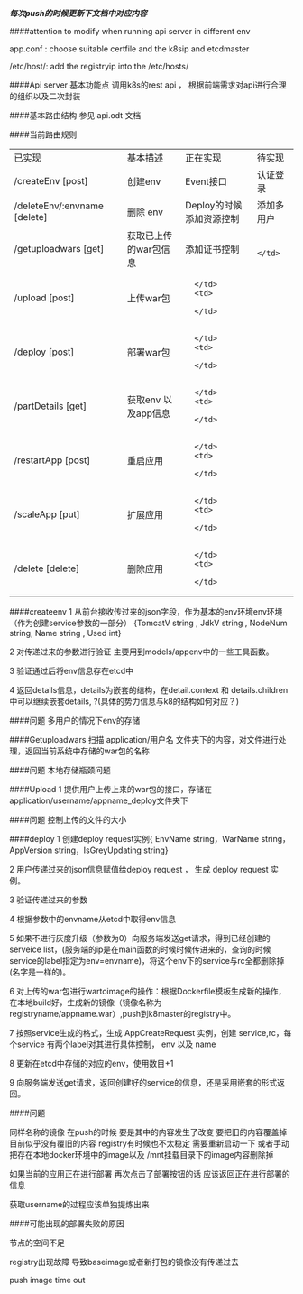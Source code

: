 ***每次push的时候更新下文档中对应内容***

####attention to modify when running api server in different env

app.conf : choose suitable certfile and the k8sip and etcdmaster

/etc/host/: add the registryip into the /etc/hosts/

####Api server 基本功能点
调用k8s的rest api ， 根据前端需求对api进行合理的组织以及二次封装

####基本路由结构
参见 api.odt 文档

####当前路由规则

<table>
   <tr>
      <td>
         &#24050;&#23454;&#29616;
      </td>
      <td>
         &#22522;&#26412;&#25551;&#36848;
      </td>
      <td>
         &#27491;&#22312;&#23454;&#29616;
      </td>
      <td>
         &#24453;&#23454;&#29616;
      </td>
   </tr>
   <tr>
      <td>
         /createEnv [post]
      </td>
      <td>
         &#21019;&#24314;env
      </td>
      <td>
         Event&#25509;&#21475;
      </td>
      <td>
         认证登录 
      </td>
   </tr>
   <tr>
      <td>
         /deleteEnv/:envname [delete]
      </td>
      <td>
         &#21024;&#38500; env
      </td>
      <td>
         Deploy&#30340;&#26102;&#20505;&#28155;&#21152;&#36164;&#28304;&#25511;&#21046;
      </td>
      <td>
         添加多用户
      </td>
   </tr>
   <tr>
      <td>
         /getuploadwars [get]
      </td>
      <td>
         &#33719;&#21462;&#24050;&#19978;&#20256;&#30340;war&#21253;&#20449;&#24687;
      </td>
      <td>
         添加证书控制
      </td>
      <td>
         
      </td>
   </tr>
   <tr>
      <td>
         /upload [post]
      </td>
      <td>
         &#19978;&#20256;war&#21253;
      </td>
      <td>
         
      </td>
      <td>
         
      </td>
   </tr>
   <tr>
      <td>
         /deploy [post]
      </td>
      <td>
         &#37096;&#32626;war&#21253;
      </td>
      <td>
         
      </td>
      <td>
         
      </td>
   </tr>
   <tr>
      <td>
         /partDetails [get]
      </td>
      <td>
         &#33719;&#21462;env &#20197;&#21450;app&#20449;&#24687;
      </td>
      <td>
         
      </td>
      <td>
         
      </td>
   </tr>
   <tr>
      <td>
         /restartApp [post]
      </td>
      <td>
         &#37325;&#21551;&#24212;&#29992;
      </td>
      <td>
         
      </td>
      <td>
         
      </td>
   </tr>
   <tr>
      <td>
         /scaleApp [put]
      </td>
      <td>
         &#25193;&#23637;&#24212;&#29992;
      </td>
      <td>
         
      </td>
      <td>
         
      </td>
   </tr>
   <tr>
      <td>
         /delete [delete]
      </td>
      <td>
         &#21024;&#38500;&#24212;&#29992;
      </td>
      <td>
         
      </td>
      <td>
         
      </td>
   </tr>
   <tr>
   </tr>
</table>

####createenv
1 从前台接收传过来的json字段，作为基本的env环境env环境（作为创建service参数的一部分） {TomcatV string , JdkV    string , NodeNum string, Name    string , Used    int} 

2 对传递过来的参数进行验证 主要用到models/appenv中的一些工具函数。

3 验证通过后将env信息存在etcd中

4 返回details信息，details为嵌套的结构，在detail.context 和 details.children中可以继续嵌套details, ?(具体的势力信息与k8的结构如何对应？)

####问题
多用户的情况下env的存储

####Getuploadwars
扫描 application/用户名 文件夹下的内容，对文件进行处理，返回当前系统中存储的war包的名称

####问题
本地存储瓶颈问题

####Upload
1 提供用户上传上来的war包的接口，存储在application/username/appname_deploy文件夹下

####问题
控制上传的文件的大小

####deploy
1 创建deploy request实例{ EnvName  string，WarName   string，AppVersion string，IsGreyUpdating string}

2 用户传递过来的json信息赋值给deploy request ， 生成 deploy request 实例。

3 验证传递过来的参数

4 根据参数中的envname从etcd中取得env信息

5 如果不进行灰度升级（参数为0）向服务端发送get请求，得到已经创建的serveice list，(服务端的ip是在main函数的时候时候传进来的，查询的时候service的label指定为env=envname)，将这个env下的service与rc全都删除掉(名字是一样的)。

6 对上传的war包进行wartoimage的操作：根据Dockerfile模板生成新的操作，在本地build好，生成新的镜像（镜像名称为 registryname/appname.war）,push到k8master的registry中。

7 按照service生成的格式，生成 AppCreateRequest 实例，创建 service,rc，每个service 有两个label对其进行具体控制， env 以及 name

8 更新在etcd中存储的对应的env，使用数目+1

9 向服务端发送get请求，返回创建好的service的信息，还是采用嵌套的形式返回。 


####问题

同样名称的镜像 在push的时候 要是其中的内容发生了改变 要把旧的内容覆盖掉 目前似乎没有覆旧的内容 registry有时候也不太稳定 需要重新启动一下 或者手动把存在本地docker环境中的image以及 /mnt挂载目录下的image内容删除掉

如果当前的应用正在进行部署 再次点击了部署按钮的话 应该返回正在进行部署的信息

获取username的过程应该单独提炼出来


####可能出现的部署失败的原因

节点的空间不足

registry出现故障 导致baseimage或者新打包的镜像没有传递过去

push image time out




